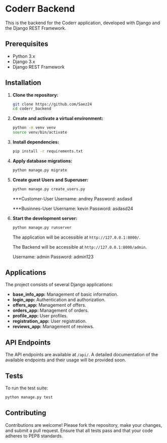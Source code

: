 # Coderr Backend

This is the backend for the Coderr application, developed with Django and the Django REST Framework.

## Prerequisites

- Python 3.x
- Django 3.x
- Django REST Framework

## Installation

1. **Clone the repository:**

   ```bash
   git clone https://github.com/Saez24
   cd coderr_backend
   ```

2. **Create and activate a virtual environment:**

   ```bash
   python -m venv venv
   source venv/bin/activate
   ```

3. **Install dependencies:**

   ```bash
   pip install -r requirements.txt
   ```

4. **Apply database migrations:**

   ```bash
   python manage.py migrate
   ```

5. **Create guest Users and Superuser:**

   ```bash
   python manage.py create_users.py
   ```

   \*\*\*Customer-User
   Username: andrey
   Password: asdasd

   \*\*\*Businnes-User
   Username: kevin
   Password: asdasd24

6. **Start the development server:**

   ```bash
   python manage.py runserver
   ```

   The application will be accessible at `http://127.0.0.1:8000/`.

   The Backend will be accessible at `http://127.0.0.1:8000/admin`.

   Username: admin
   Password: admin123

## Applications

The project consists of several Django applications:

- **base_info_app:** Management of basic information.
- **login_app:** Authentication and authorization.
- **offers_app:** Management of offers.
- **orders_app:** Management of orders.
- **profile_app:** User profiles.
- **registration_app:** User registration.
- **reviews_app:** Management of reviews.

## API Endpoints

The API endpoints are available at `/api/`. A detailed documentation of the available endpoints and their usage will be provided soon.

## Tests

To run the test suite:

```bash
python manage.py test
```

## Contributing

Contributions are welcome! Please fork the repository, make your changes, and submit a pull request. Ensure that all tests pass and that your code adheres to PEP8 standards.
